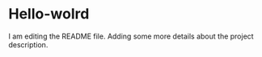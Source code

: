 # Hello-wolrd
I am editing the README file. Adding some more details about the project description.

